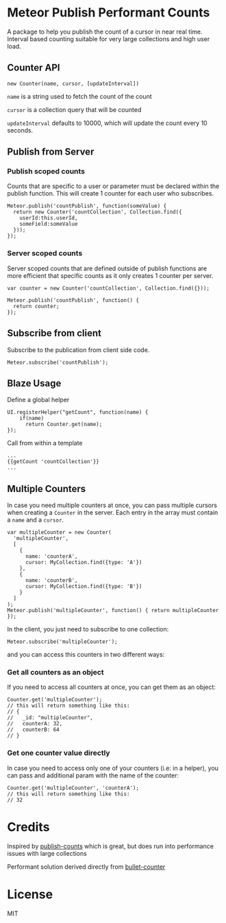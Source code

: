 Meteor Publish Performant Counts
================================

A package to help you publish the count of a cursor in near real time.  Interval based counting suitable for very large collections and high user load.


## Counter API


```
new Counter(name, cursor, [updateInterval])
```

`name` is a string used to fetch the count of the count

`cursor` is a collection query that will be counted

`updateInterval` defaults to 10000, which will update the count every 10 seconds.


## Publish from Server


### Publish scoped counts

Counts that are specific to a user or parameter must be declared within the publish function.  This will create 1 counter for each user who subscribes.


```
Meteor.publish('countPublish', function(someValue) {
  return new Counter('countCollection', Collection.find({
  	userId:this.userId,
  	someField:someValue
  }));
});
```



### Server scoped counts


Server scoped counts that are defined outside of publish functions are more efficient that specific counts as it only creates 1 counter per server.


```
var counter = new Counter('countCollection', Collection.find({}));

Meteor.publish('countPublish', function() {
  return counter;
});
```




## Subscribe from client

Subscribe to the publication from client side code.

```
Meteor.subscribe('countPublish');
```

## Blaze Usage

Define a global helper

```
UI.registerHelper("getCount", function(name) {
	if(name)
      return Counter.get(name);
});
```


Call from within a template

```
...
{{getCount 'countCollection'}}
...
```

## Multiple Counters
In case you need multiple counters at once, you can pass multiple cursors when creating a `Counter` in the server. Each entry in the array must contain a `name` and a `cursor`.

```
var multipleCounter = new Counter(
  'multipleCounter',
  [
    {
      name: 'counterA',
      cursor: MyCollection.find({type: 'A'})
    },
    {
      name: 'counterB',
      cursor: MyCollection.find({type: 'B'})
    }
  ]
);
Meteor.publish('multipleCounter', function() { return multipleCounter });
```

In the client, you just need to subscribe to one collection:

```
Meteor.subscribe('multipleCounter');
```

and you can access this counters in two different ways:

### Get all counters as an object
If you need to access all counters at once, you can get them as an object:

```
Counter.get('multipleCounter');
// this will return something like this:
// {
//   _id: "multipleCounter",
//   counterA: 32,
//   counterB: 64
// }
```

### Get one counter value directly
In case you need to access only one of your counters (i.e: in a helper), you can pass and additional param with the name of the counter:

```
Counter.get('multipleCounter', 'counterA');
// this will return something like this:
// 32
```

Credits
=======

Inspired by [publish-counts](https://github.com/percolatestudio/publish-counts) which is great, but does run into performance issues with large collections

Performant solution derived directly from [bullet-counter](https://github.com/bulletproof-meteor/bullet-counter/tree/solution)


License
=======
MIT
